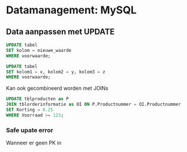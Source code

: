 # Datamanagement: MySQL
## Data aanpassen met UPDATE
```sql
UPDATE tabel
SET kolom = nieuwe_waarde
WHERE voorwaarde;

UPDATE tabel
SET kolom1 = x, kolom2 = y, kolom3 = z
WHERE voorwaarde;
```
Kan ook gecombineerd worden met JOINs
```sql
UPDATE tblproducten as P
JOIN tblorderinformatie as OI ON P.Productnummer = OI.Productnummer
SET Korting = 0.25
WHERE Voorraad >= 123;
```

### Safe upate error
Wanneer er geen PK in
<!--stackedit_data:
eyJoaXN0b3J5IjpbMTU5MzUxMzMyNCwxODkzOTAzODYzXX0=
-->